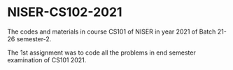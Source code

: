 # NISER-CS102-2021
The codes and materials in course CS101 of NISER in year 2021 of Batch 21-26 semester-2.

The 1st assignment was to code all the problems in end semester examination of CS101 2021.
